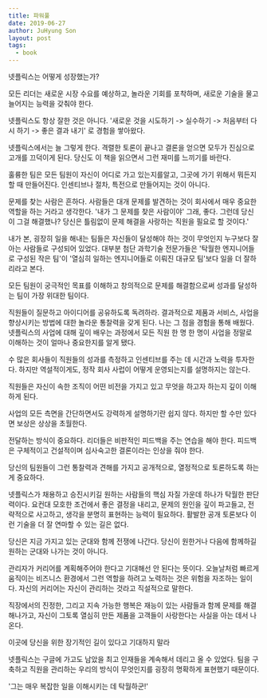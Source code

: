 ```yaml
---
title: 파워풀
date: 2019-06-27
author: JuHyung Son
layout: post
tags:
  - book
---
```


넷플릭스는 어떻게 성장했는가?

모든 리더는 새로운 시장 수요를 예상하고, 놀라운 기회를 포착하며, 새로운 기술을 물고 늘어지는 능력을 갖춰야 한다.

넷플릭스도 항상 잘한 것은 아니다. '새로운 것을 시도하기 -> 실수하기 -> 처음부터 다시 하기 -> 좋은 결과 내기' 로 경험을 쌓아왔다. 

넷플릭스에서는 늘 그렇게 한다. 격렬한 토론이 끝나고 결론을 얻으면 모두가 진심으로 고개를 끄덕이게 된다. 당신도 이 책을 읽으면서 그런 재미를 느끼기를 바란다.

훌륭한 팀은 모든 팀원이 자신이 어디로 가고 있는지를알고, 그곳에 가기 위해서 뭐든지 할 때 만들어진다. 인센티브나 절차, 특전으로 만들어지는 것이 아니다.

문제를 찾는 사람은 흔하다. 사람들은 대개 문제를 발견하는 것이 회사에서 매우 중요한 역할을 하는 거라고 생각한다. '내가 그 문제를 찾은 사람이야' 그래, 좋다. 그런데 당신이 그걸 해결했나? 당신은 틀림없이 문제 해결을 사랑하는 직원을 필요로 할 것이다.'

내가 본, 굉장히 일을 해내는 팀들은 자신들이 달성해야 하는 것이 무엇인지 누구보다 잘 아는 사람들로 구성되어 있었다. 대부분 첨단 과학기술 전문가들은 '탁월한 엔지니어들로 구성된 작은 팀'이 '열심히 일하는 엔지니어들로 이뤄진 대규모 팀'보다 일을 더 잘하리라고 본다.

모든 팀원이 궁극적인 목표를 이해하고 창의적으로 문제를 해결함으로써 성과를 달성하는 팀이 가장 위대한 팀이다.

직원들이 질문하고 아이디어를 공유하도록 독려하라. 결과적으로 제품과 서비스, 사업을 향상시키는 방법에 대한 놀라운 통찰력을 갖게 된다. 나는 그 점을 경험을 통해 배웠다. 넷플릭스의 사업에 대해 깊이 배우는 과정에서 모든 직원 한 명 한 명이 사업을 정말로 이해하는 것이 얼마나 중요한지를 알게 됐다.

수 많은 회사들이 직원들의 성과를 측정하고 인센티브를 주는 데 시간과 노력을 투자한다. 하지만 역설적이게도, 정작 회사 사럽이 어떻게 운영되는지를 설명하지는 않는다.

직원들은 자신이 속한 조직이 어떤 비전을 가지고 있고 무엇을 하고자 하는지 깊이 이해하게 된다. 

사업의 모든 측면을 간단하면서도 강력하게 설명하기란 쉽지 않다. 하지만 할 수만 있다면 보상은 상상을 초월한다.

전달하는 방식이 중요하다. 리더들은 비판적인 피드백을 주는 연습을 해야 한다. 피드백은 구체적이고 건설적이며 심사숙고한 결론이라는 인상을 줘야 한다.

당신의 팀원들이 그런 통찰력과 견해를 가지고 공개적으로, 열정적으로 토론하도록 하는 게 중요하다.

넷플릭스가 채용하고 승진시키길 원하는 사람들의 핵심 자질 가운데 하나가 탁월한 판단력이다. 요컨대 모호한 조건에서 좋은 결정을 내리고, 문제의 원인을 깊이 파고들고, 전략적으로 사고하고, 생각을 분명히 표현하는 능력이 필요하다. 활발한 공개 토론보다 이런 기술을 더 잘 연마할 수 있는 길은 없다.

당신은 지금 가지고 있는 군대와 함께 전쟁에 나간다. 당신이 원한거나 다음에 함께하길 원하는 군대와 나가는 것이 아니다.

관리자가 커리어를 계획해주어야 한다고 기대해선 안 된다는 뜻이다. 오늘날처럼 빠르게 움직이는 비즈니스 환경에서 그런 역할을 하려고 노력하는 것은 위험을 자조하는 일이다. 자신의 커리어는 자신이 관리하는 것라고 직설적으로 말한다.

직장에서의 진정한, 그리고 지속 가능한 행복은 재능이 있는 사람들과 함께 문제를 해결해나가고, 자신이 그토록 열심히 만든 제품을 고객들이 사랑한다는 사실을 아는 데서 나온다.

이곳에 당신을 위한 장기적인 길이 있다고 기대하지 말라

넷플릭스는 구글에 가고도 남았을 최고 인재들을 계속해서 데리고 올 수 있었다. 팀을 구축하고 직원을 관리하는 우리의 방식이 무엇인지를 굉장히 명확하게 표현했기 때문이다.

'그는 매우 복잡한 일을 이해시키는 데 탁월하군!'